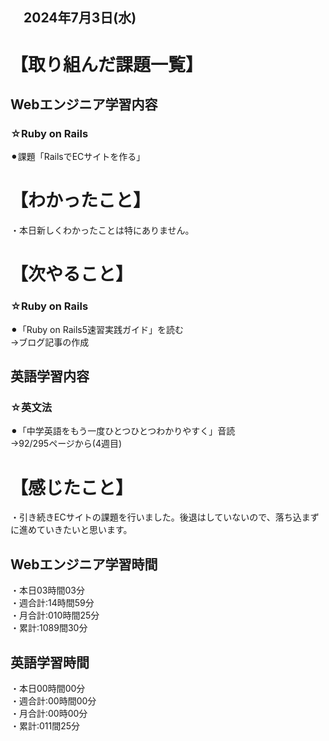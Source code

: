 ## 　2024年7月3日(水)
# 【取り組んだ課題一覧】
## Webエンジニア学習内容
### ☆Ruby on Rails
⚫︎課題「RailsでECサイトを作る」<br>
# 【わかったこと】
・本日新しくわかったことは特にありません。<br>
# 【次やること】
### ☆Ruby on Rails
⚫︎「Ruby on Rails5速習実践ガイド」を読む<br>
→ブログ記事の作成<br>
## 英語学習内容
### ☆英文法
⚫︎「中学英語をもう一度ひとつひとつわかりやすく」音読<br>
→92/295ページから(4週目)<br>
# 【感じたこと】
・引き続きECサイトの課題を行いました。後退はしていないので、落ち込まずに進めていきたいと思います。<br>
## Webエンジニア学習時間
・本日03時間03分<br>
・週合計:14時間59分<br>
・月合計:010時間25分<br>
・累計:1089間30分<br>
## 英語学習時間
・本日00時間00分<br>
・週合計:00時間00分<br>
・月合計:00時00分<br>
・累計:011間25分<br>
